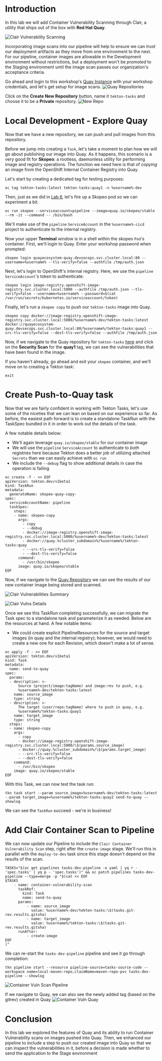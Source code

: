 # Introduction

In this lab we will add Container Vulnerability Scanning through Clair, a utility that ships out of the box with **Red Hat Quay**.

![Clair Vulnerability Scanning](images/openshift-pipeline-quay.png)

Incorporating image scans into our pipeline will help to ensure we can *trust* our deployment artifacts as they move from one environment to the next. For our pipeline, container images are allowable in the Development environment without restrictions, but a deployment won't be *promoted* to the Staging environment until the image scan passes our organization's acceptance criteria.

Go ahead and login to this workshop's [Quay Instance](https://quay.%cluster_subdomain%) with your workshop credentials, and let's get setup for image scans.
![Quay Repositories](images/quay_repos.png)

Click on the **Create New Repository** button, name it `tekton-tasks` and choose it to be a **Private** repository. 
![New Repo](images/quay_new_repo.png)


# Local Development - Explore Quay

Now that we have a new repository, we can push and pull images from this repository.

Before we jump into creating a `Task`, let's take a moment to plan how we will go about publishing our image into Quay. As it happens, this scenario is a very good fit for **Skopeo**: a rootless, daemonless utility for performing image and registry operations. The function we need here is that of *copying* an image from the OpenShift Internal Container Registry into Quay. 

Let's start by creating a dedicated tag for testing purposes:

```execute
oc tag tekton-tasks:latest tekton-tasks:quay1 -n %username%-dev
```

Then, just as we did in [Lab 6](lab06.md), let's fire up a Skopeo pod so we can experiment a bit.

```execute
oc run skopeo --serviceaccount=pipeline --image=quay.io/skopeo/stable --rm -it --command -- /bin/bash
```

We'll make use of the `pipeline` `ServiceAccount` in the `%username%-cicd` project to authenticate to the internal registry.

Now your upper **Terminal** window is in a shell within the skopeo `Pod`'s container. First, we'll login to Quay. Enter your workshop password when prompted:

```execute
skopeo login quayecosystem-quay.devsecops.svc.cluster.local:80 --username=%username% --tls-verify=false --authfile /tmp/auth.json
```

Next, let's login to OpenShift's internal registry. Here, we use the `pipeline` `ServiceAccount`'s token to authenticate:

```execute
skopeo login image-registry.openshift-image-registry.svc.cluster.local:5000 --authfile /tmp/auth.json --tls-verify=false --username=%username% --password=$(cat /var/run/secrets/kubernetes.io/serviceaccount/token)
```

Finally, let's run a `skopeo copy` to push our `tekton-tasks` image into Quay.

```execute
skopeo copy docker://image-registry.openshift-image-registry.svc.cluster.local:5000/%username%-dev/tekton-tasks:latest docker://quayecosystem-quay.devsecops.svc.cluster.local:80/%username%/tekton-tasks:quay1 --src-tls-verify=false --dest-tls-verify=false --authfile /tmp/auth.json

```

Now, if we navigate to the Quay repository for `tekton-tasks` [here](https://quay.%cluster_subdomain%/repository/%username%/tekton-tasks?tab=tags) and click on the **Security Scan** for the **quay1** tag, we can see the vulnerabilities that have been found in the image. 

If you haven't already, go ahead and exit your `skopeo` container, and we'll move on to creating a Tekton task:

```execute
exit
```

# Create Push-to-Quay task

Now that we are fairly confident in working with Tekton Tasks, let's use some of the niceties that we can lean on based on our experience so far. As before, the easiest path forward is to create a standalone TaskRun with the TaskSpec bundled in it in order to work out the details of the task. 

A few notable details below: 
* We'll again leverage `quay.io/skopeo/stable` for our container image
* We will use the `pipeline` `ServiceAccount` to authenticate to *both* registries here because Tekton does a better job of utilizing attached `Secrets` than we can easily achieve with `oc run`
* We include the `--debug` flag to show additional details in case the operation is failing


```execute
oc create -f - << EOF
apiVersion: tekton.dev/v1beta1
kind: TaskRun
metadata:
  generateName: skopeo-quay-copy-
spec:
  serviceAccountName: pipeline
  taskSpec:
    steps:
    - name: skopeo-copy
      args:
        - copy 
        - --debug
        - docker://image-registry.openshift-image-registry.svc.cluster.local:5000/%username%-dev/tekton-tasks:latest  
        - docker://quay.%cluster_subdomain%/%username%/tekton-tasks:quay
        - --src-tls-verify=false 
        - --dest-tls-verify=false
      command:
        - /usr/bin/skopeo
      image: quay.io/skopeo/stable
EOF
```
Now, if we navigate to the [Quay Repository](https://quay.%cluster_subdomain%/repository/%username%/tekton-tasks) we can see the results of our new container image being stored and scanned. 

![Clair Vulnerabilities Summary](images/quay_clair_vulns_summary.png)

![Clair Vulns Details](images/quay_vulns_details.png)

Once we see this TaskRun completing successfully, we can migrate the Task spec to a standalone task and parameterize it as needed. Below are the resources at hand. A few notable items:
* We could create explicit PipelineResources for the source and target images (in quay and the internal registry); however, we would need to create a new one for each Revision, which doesn't make a lot of sense.  

```execute
oc apply -f - << EOF
apiVersion: tekton.dev/v1beta1
kind: Task
metadata:
  name: send-to-quay
spec:
  params:
  - description: >-
      Source (project/image:tagName) and image:rev to push, e.g.
      %username%-dev/tekton-tasks:latest
    name: source_image
    type: string
  - description: >-
      The target (user/repo:tagName) where to push in quay, e.g.
      %username%/tekton-tasks:quay1
    name: target_image
    type: string
  steps:
  - name: skopeo-copy
    args:
      - copy 
      - docker://image-registry.openshift-image-registry.svc.cluster.local:5000/\$(params.source_image)
      - docker://quay.%cluster_subdomain%/\$(params.target_image)
      - --src-tls-verify=false 
      - --dest-tls-verify=false
    command:
      - /usr/bin/skopeo
    image: quay.io/skopeo/stable
EOF
```

With this Task, we can now test the task run:
```execute
tkn task start --param source_image=%username%-dev/tekton-tasks:latest --param target_image=%username%/tekton-tasks:quay2 send-to-quay --showlog
```

We can see the `TaskRun` succeed - we're in business! 


# Add Clair Container Scan to Pipeline

We can now update our Pipeline to include the `Clair Container Vulnerability Scan` step, right after the `create-image` stage.  We'll run this in parallel with the `deploy-to-dev` task since this stage doesn't depend on the results of the scan.

```execute
TASKS="$(oc get pipelines tasks-dev-pipeline -o yaml | yq r - 'spec.tasks' | yq p - 'spec.tasks')" && oc patch pipelines tasks-dev-pipeline --type=merge -p "$(cat << EOF
$TASKS
    - name: container-vulnerability-scan
      taskRef:
        kind: Task
        name: send-to-quay
      params:
          - name: source_image
            value: %username%-dev/tekton-tasks:\$(tasks.git-rev.results.gitsha)
          - name: target_image
            value: %username%/tekton-tasks:\$(tasks.git-rev.results.gitsha)
      runAfter:
          - create-image
EOF
)"
```

We can re-start the `tasks-dev-pipeline` pipeline and see it go through completion: 
```execute
tkn pipeline start --resource pipeline-source=tasks-source-code --workspace name=local-maven-repo,claimName=maven-repo-pvc tasks-dev-pipeline --showlog
```

![Container Vuln Scan Pipeline](images/pipeline_results_container_vuln_scan.png)

If we navigate to Quay, we can also see the newly added tag (based on the gitrev) created in Quay
![Container Vuln Quay](images/quay_container_vuln_scan_queued.png)

# Conclusion

In this lab we explored the features of Quay and its ability to run Container Vulnerability scans on images pushed into Quay. Then, we enhanced our pipeline to include a step to push our created image into Quay so that we can inspect the vulnerabilities in it, before a decision is made whether to send the application to the Stage environment